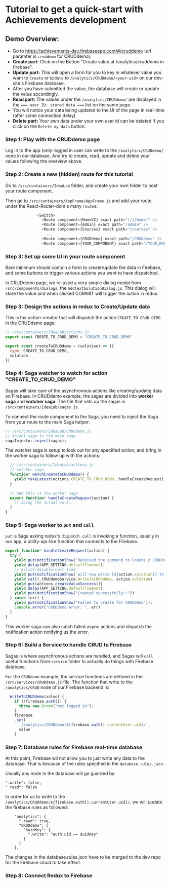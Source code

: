# Tutorial to get a quick-start with Achievements development

## Demo Overview: 
- Go to https://achievements-dev.firebaseapp.com/#/cruddemo (url paramter is `cruddemo` for CRUDdemo).
- **Create part:** Click on the Button "Create value at /analytics/cruddemo in firebase".
- **Update part:** This will open a form for you to key in whatever value you want to `Create` or `Update` to `/analytics/CRUDdemo/<your-uid>` on our dev-site's Firebase database.
- After you have submitted the value, the database will create or update the value accordingly.
- **Read part:** The values under the `/analytics/CRUDdemo/` are displayed in the `=== user ID: stored data ===` list on the same page.
- You will notice your data being updated to the UI of the page in real-time (after some connection delay).
- **Delete part:** Your own data under your own user id can be deleted if you click on the `Delete my data` button.

### Step 1: Play with the CRUDdemo page
Log in to the app (only logged in user can write to the `/analytics/CRUDdemo/` node in our database. And try to create, read, update and delete your values following the overview above.

### Step 2: Create a new (hidden) route for this tutorial
Go to `/src/containers/IdeaLab` folder, and create your own folder to host your route component. 

Then go to `/src/containers/AppFrame/AppFrame.js` and add your route under the React-Router-dom's many `route`s:
```javascript
              <Switch>
                <Route component={HomeV2} exact path="(/|/home)" />
                <Route component={Admin} exact path="/admin" />
                <Route component={Courses} exact path="/courses" />
                  ...
                <Route component={CRUDdemo} exact path="/CRUDdemo" />
                <Route component={YOUR_COMPONENT} exact path="/YOUR_ROUTE" />
```

### Step 3: Set up some UI in your route component
Bare minimum should contain a form to create/update the data in Firebase, and some buttons to trigger various actions you want to have dispatched.

In CRUDdemo page, we re-used a very simple dialog modal from `/src/components/dialogs`, the `AddTextSolutionDialog.js`. This dialog will store the value and when clicked COMMIT will trigger the action in redux.


### Step 3: Design the actions in redux to Create/Update data
This is the action-creator that will dispatch the action `CREATE_TO_CRUD_DEMO` in the CRUDdemo page:
```javascript
// /src/containers/IdeaLab/actions.js
export const CREATE_TO_CRUD_DEMO = "CREATE_TO_CRUD_DEMO"

export const createToCRUDdemo = (solution) => ({
  type: CREATE_TO_CRUD_DEMO,
  solution
})
```

### Step 4: Saga watcher to watch for action "CREATE_TO_CRUD_DEMO"
Sagas will take care of the asynchronous actions like creating/updatig data on Firebase. In CRUDdemo example, the sagas are divided into **worker saga** and **watcher saga**. The file that sets up the sagas is `/src/containers/IdeaLab/sagas.js`.

To connect the route component to the Saga, you need to inject the Saga from your route to the main Saga helper:
```javascript
// /src/containers/IdeaLab/CRUDdemo.js
// inject saga to the main saga
sagaInjector.inject(sagas);
```

The watcher saga is setup to look out for any specified action, and bring in the worker saga to follow up with the actions:
```javascript
  // /src/containers/IdeaLab/actions.js
  // watcher saga
  function* watchCreateToCRUDdemo() {
    yield takeLatest(actions.CREATE_TO_CRUD_DEMO, handleCreateRequest);
  }
  
  // and this is the worker saga
  export function* handleCreateRequest(action) {
    // doing the actual work...
  }
}
```
### Step 5: Saga worker to `put` and `call`
`put` is Saga asking redux's `dispatch`. `call` is invoking a function, usually in our app, a utility-api-like function that connects to the Firebase.
```javascript
export function* handleCreateRequest(action) {
  try {
    yield put(notificationShow("Received the command to Create @ CRUDdemo node"))
    yield delay(APP_SETTING.defaultTimeout);
    // eslint-disable-next-line
    yield put(notificationShow(`will now write [${action.solution}] to \analytics\CRUDdemo node`))
    yield call(_CRUDdemoService.WriteToCRUDdemo, action.solution)
    yield put(actions.createValueSuccess())
    yield delay(APP_SETTING.defaultTimeout);
    yield put(notificationShow("Created successfully!!"))
  } catch (err) {
    yield put(notificationShow("Failed to create for CRUDdemo"));
    console.error("CRUDdemo error: ", err)
  }
}
```
This worker saga can also catch failed async actions and dispatch the notification action notifying us the error.

### Step 6: Build a Service to handle CRUD to Firebase
Sagas is where asynchronous actions are handled, and Sagas will `call` useful functions from `service` folder to actually do things with Firebase database.

For the `CRUDdemo` example, the service functions are defined in the `/src/services/CRUDdemo.js` file. The function that write to the `/analytics/CRUD` node of our Firebase backend is:
```javascript
  WriteToCRUDdemo(value) {
    if (!firebase.auth()) {
      throw new Error("Not logged in");
    }
    firebase
    .set(
      `/analytics/CRUDdemo/${firebase.auth().currentUser.uid}/`,
      value
    )
```

### Step 7: Database rules for Firebase real-time database
At this point, Firebase wil not allow you to just write any data to the database. That is because of the rules specified in the `database.rules.json`.

Usually any node in the database will ge guarded by:
```
".write": false,
".read": false
```

In order for us to write to the `/analytics/CRUDdemo/${firebase.auth().currentUser.uid}/`, we will update the firebase rules as followed:
```
    "analytics": {
      ".read": true,
      "CRUDdemo": {
        "$uidKey": {
          ".write": "auth.uid == $uidKey"
        }
      }
    },
```

The changes in the database.rules.json have to be merged to the dev repo for the Firebase cloud to take effect.

### Step 8: Connect Redux to Firebase


